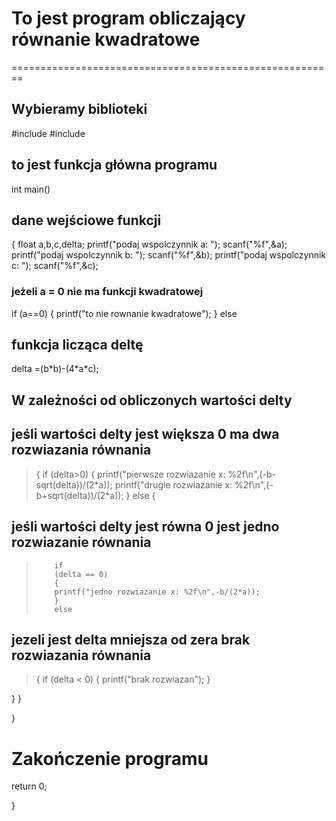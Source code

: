 <h1> To jest program obliczający równanie kwadratowe</h1>
========================================================

<h2>Wybieramy biblioteki</h2>
#include <stdio.h>
#include <math.h>
<h2> to jest funkcja główna programu</h2> 
int main()
<h2> dane wejściowe funkcji</h2>
<p>
{
float a,b,c,delta;
printf("podaj wspolczynnik a: ");
scanf("%f",&a);
printf("podaj wspolczynnik b: ");
scanf("%f",&b);
printf("podaj wspolczynnik c: ");
scanf("%f",&c);
</p>

<h3> jeżeli a = 0  nie ma funkcji kwadratowej </h3>   
if
    (a==0)
    {
    printf("to nie rownanie kwadratowe");
    }
else

<h2>funkcja licząca deltę</h2>
<p>delta =(b*b)-(4*a*c);</p>

        
<h2>W zależności od obliczonych wartości delty</h2> 

<h2> jeśli wartości delty jest większa 0 ma dwa rozwiazania równania</h2>
       
<blockquote>
        {
        if
        (delta>0)
        {
                printf("pierwsze rozwiazanie x: %2f\n",(-b-sqrt(delta))/(2*a));
                printf("drugie rozwiazanie x: %2f\n",(-b+sqrt(delta))/(2*a));
        }
        else
        {

</blockquote>


<h2> jeśli wartości delty jest równa 0 jest jedno rozwiazanie równania</h2>

<blockquote>

        if
        (delta == 0)
        {
        printf("jedno rozwiazanie x: %2f\n",-b/(2*a));
        }
        else
 </blockquote>       


<h2> jezeli jest delta mniejsza od zera brak rozwiazania równania </h2>
<blockquote>              
        {
            if
            (delta < 0)
            {
            printf("brak rozwiazan");
            }
</blockquote>
                }
        }

} 
 
<h1> Zakończenie programu </h1>
return 0;

}
